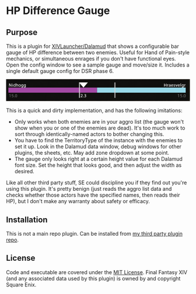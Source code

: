 # HP Difference Gauge

## Purpose
This is a plugin for [XIVLauncher/Dalamud](https://github.com/goatcorp/FFXIVQuickLauncher) that shows a configurable bar gauge of HP difference between two enemies.  Useful for Hand of Pain-style mechanics, or simultaneous enrages if you don't have functional eyes.  Open the config window to see a sample gauge and move/size it.  Includes a single default gauge config for DSR phase 6.

![Plugin Screenshot](/docs/Images/image1.png)

This is a quick and dirty implementation, and has the following imitations:

- Only works when both enemies are in your aggro list (the gauge won't show when you or one of the enemies are dead).  It's too much work to sort through identically-named actors to bother changing this.
- You have to find the TerritoryType of the instance with the enemies to set it up.  Look in the Dalamud data window, debug windows for other plugins, the sheets, etc.  May add zone dropdown at some point.
- The gauge only looks right at a certain height value for each Dalamud font size.  Set the height that looks good, and then adjust the width as desired.

Like all other third party stuff, SE could discipline you if they find out you're using this plugin.  It's pretty benign (just reads the aggro list data and checks whether those actors have the specified names, then reads their HP), but I don't make any warranty about safety or efficacy.

## Installation
This is not a main repo plugin.  Can be installed from [my third party plugin repo](https://github.com/PunishedPineapple/DalamudPluginRepo).

## License
Code and executable are covered under the [MIT License](../LICENSE).  Final Fantasy XIV (and any associated data used by this plugin) is owned by and copyright Square Enix.
